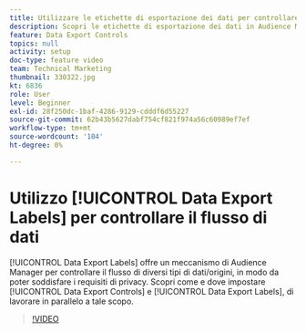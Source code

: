 ```yaml
---
title: Utilizzare le etichette di esportazione dei dati per controllare il flusso di dati
description: Scopri le etichette di esportazione dei dati in Audience Manager. Questi ti consentono, ad Audience Manager, di controllare il flusso di diversi tipi di dati/origini, in modo da poter soddisfare i tuoi requisiti di privacy. Scopri come e dove impostare Controlli sull’esportazione dei dati ed Etichette di esportazione dei dati per lavorare in parallelo a questo scopo.
feature: Data Export Controls
topics: null
activity: setup
doc-type: feature video
team: Technical Marketing
thumbnail: 330322.jpg
kt: 6836
role: User
level: Beginner
exl-id: 28f250dc-1baf-4286-9129-cdddf6d55227
source-git-commit: 62b43b5627dabf754cf821f974a56c60989ef7ef
workflow-type: tm+mt
source-wordcount: '104'
ht-degree: 0%

---
```


# Utilizzo [!UICONTROL Data Export Labels] per controllare il flusso di dati

[!UICONTROL Data Export Labels] offre un meccanismo di Audience Manager per controllare il flusso di diversi tipi di dati/origini, in modo da poter soddisfare i requisiti di privacy. Scopri come e dove impostare [!UICONTROL Data Export Controls] e [!UICONTROL Data Export Labels], di lavorare in parallelo a tale scopo.

>[!VIDEO](https://video.tv.adobe.com/v/330322/?quality=12&learn=on)
